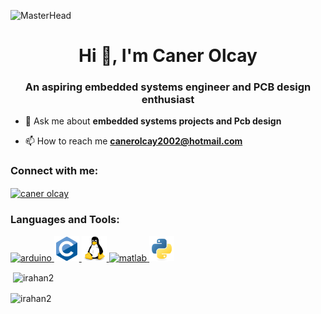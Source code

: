  ![MasterHead](https://www.raypcb.com/wp-content/uploads/2023/11/PCB-Solutions.jpg)
<h1 align="center">Hi 👋, I'm Caner Olcay</h1>
<h3 align="center">An aspiring embedded systems engineer and PCB design enthusiast</h3>

- 💬 Ask me about **embedded systems projects and Pcb design**

- 📫 How to reach me **canerolcay2002@hotmail.com**

<h3 align="left">Connect with me:</h3>
<p align="left">
<a href="https://linkedin.com/in/caner olcay" target="blank"><img align="center" src="https://raw.githubusercontent.com/rahuldkjain/github-profile-readme-generator/master/src/images/icons/Social/linked-in-alt.svg" alt="caner olcay" height="30" width="40" /></a>
</p>

<h3 align="left">Languages and Tools:</h3>
<p align="left"> <a href="https://www.arduino.cc/" target="_blank" rel="noreferrer"> <img src="https://cdn.worldvectorlogo.com/logos/arduino-1.svg" alt="arduino" width="40" height="40"/> </a> <a href="https://www.cprogramming.com/" target="_blank" rel="noreferrer"> <img src="https://raw.githubusercontent.com/devicons/devicon/master/icons/c/c-original.svg" alt="c" width="40" height="40"/> </a> <a href="https://www.linux.org/" target="_blank" rel="noreferrer"> <img src="https://raw.githubusercontent.com/devicons/devicon/master/icons/linux/linux-original.svg" alt="linux" width="40" height="40"/> </a> <a href="https://www.mathworks.com/" target="_blank" rel="noreferrer"> <img src="https://upload.wikimedia.org/wikipedia/commons/2/21/Matlab_Logo.png" alt="matlab" width="40" height="40"/> </a> <a href="https://www.python.org" target="_blank" rel="noreferrer"> <img src="https://raw.githubusercontent.com/devicons/devicon/master/icons/python/python-original.svg" alt="python" width="40" height="40"/> </a> </p>

<p>&nbsp;<img align="center" src="https://github-readme-stats.vercel.app/api?username=irahan2&show_icons=true&locale=en" alt="irahan2" /></p>

<p><img align="center" src="https://github-readme-streak-stats.herokuapp.com/?user=irahan2&" alt="irahan2" /></p>

